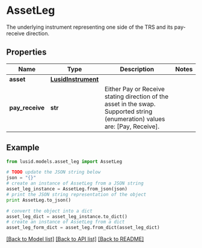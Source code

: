 # AssetLeg

The underlying instrument representing one side of the TRS and its pay-receive direction.

## Properties
Name | Type | Description | Notes
------------ | ------------- | ------------- | -------------
**asset** | [**LusidInstrument**](LusidInstrument.md) |  | 
**pay_receive** | **str** | Either Pay or Receive stating direction of the asset in the swap.    Supported string (enumeration) values are: [Pay, Receive]. | 

## Example

```python
from lusid.models.asset_leg import AssetLeg

# TODO update the JSON string below
json = "{}"
# create an instance of AssetLeg from a JSON string
asset_leg_instance = AssetLeg.from_json(json)
# print the JSON string representation of the object
print AssetLeg.to_json()

# convert the object into a dict
asset_leg_dict = asset_leg_instance.to_dict()
# create an instance of AssetLeg from a dict
asset_leg_form_dict = asset_leg.from_dict(asset_leg_dict)
```
[[Back to Model list]](../README.md#documentation-for-models) [[Back to API list]](../README.md#documentation-for-api-endpoints) [[Back to README]](../README.md)



